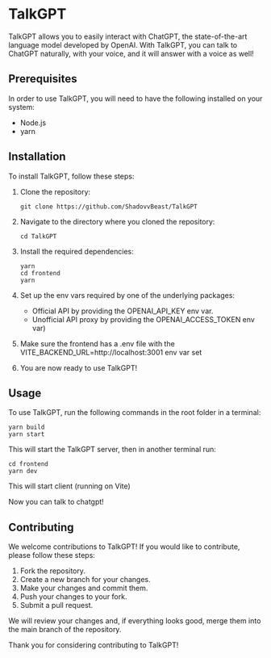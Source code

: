 # TalkGPT

TalkGPT allows you to easily interact with ChatGPT, the state-of-the-art language model developed by OpenAI. With TalkGPT, you can talk to ChatGPT naturally, with your voice, and it will answer with a voice as well!

## Prerequisites

In order to use TalkGPT, you will need to have the following installed on your system:

- Node.js
- yarn

## Installation

To install TalkGPT, follow these steps:

1. Clone the repository:

    ```
    git clone https://github.com/ShadovvBeast/TalkGPT
    ```

2. Navigate to the directory where you cloned the repository:

    ```
    cd TalkGPT
    ```

3. Install the required dependencies:

    ```
    yarn
    cd frontend
    yarn
    ```
4. Set up the env vars required by one of the underlying packages:
   * Official API by providing the OPENAI_API_KEY env var.
   * Unofficial API proxy by providing the OPENAI_ACCESS_TOKEN env var) 
5. Make sure the frontend has a .env file with the VITE_BACKEND_URL=http://localhost:3001 env var set
6. You are now ready to use TalkGPT!

## Usage

To use TalkGPT, run the following commands in the root folder in a terminal:

    yarn build
    yarn start

This will start the TalkGPT server, then in another terminal run:

    cd frontend
    yarn dev
    
This will start client (running on Vite)

Now you can talk to chatgpt!

## Contributing

We welcome contributions to TalkGPT! If you would like to contribute, please follow these steps:

1. Fork the repository.
2. Create a new branch for your changes.
3. Make your changes and commit them.
4. Push your changes to your fork.
5. Submit a pull request.

We will review your changes and, if everything looks good, merge them into the main branch of the repository.

Thank you for considering contributing to TalkGPT!
